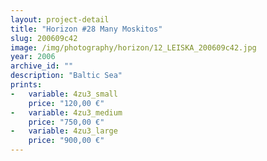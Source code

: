 ```yaml
---
layout: project-detail
title: "Horizon #28 Many Moskitos"
slug: 200609c42
image: /img/photography/horizon/12_LEISKA_200609c42.jpg
year: 2006
archive_id: ""
description: "Baltic Sea"
prints: 
-   variable: 4zu3_small
    price: "120,00 €"
-   variable: 4zu3_medium
    price: "750,00 €"
-   variable: 4zu3_large
    price: "900,00 €"
---
```

